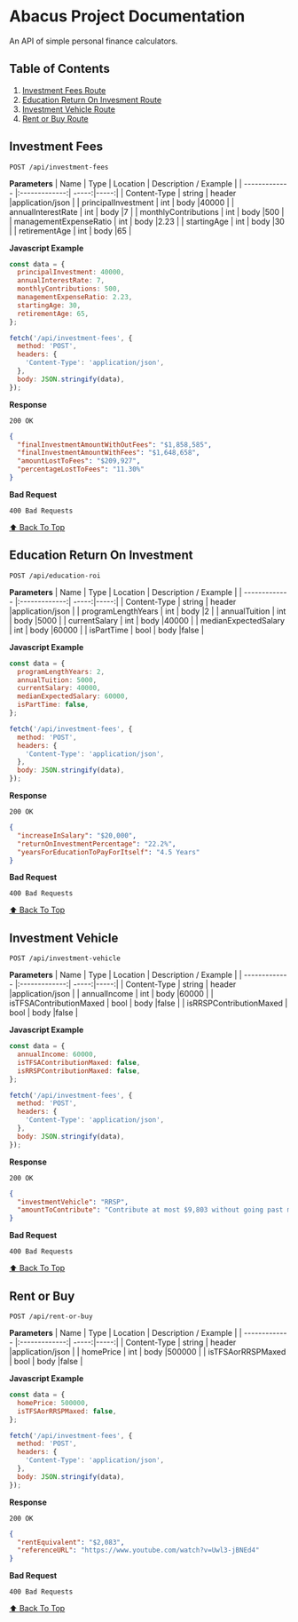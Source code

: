 # Abacus Project Documentation

An API of simple personal finance calculators.

## Table of Contents

1.  [Investment Fees Route](#investment-fees)
2.  [Education Return On Invesment Route](#education-return-on-investment)
3.  [Investment Vehicle Route](#investment-vehicle)
4.  [Rent or Buy Route](#rent-or-buy)

## Investment Fees

```
POST /api/investment-fees
```

**Parameters**
| Name | Type | Location | Description / Example |
| ------------- |:-------------:| -----:|-----:|
| Content-Type | string | header |application/json |
| principalInvestment | int | body |40000 |
| annualInterestRate | int | body |7 |
| monthlyContributions | int | body |500 |
| managementExpenseRatio | int | body |2.23 |
| startingAge | int | body |30 |
| retirementAge | int | body |65 |

**Javascript Example**

```javascript
const data = {
  principalInvestment: 40000,
  annualInterestRate: 7,
  monthlyContributions: 500,
  managementExpenseRatio: 2.23,
  startingAge: 30,
  retirementAge: 65,
};

fetch('/api/investment-fees', {
  method: 'POST',
  headers: {
    'Content-Type': 'application/json',
  },
  body: JSON.stringify(data),
});
```

**Response**

```
200 OK
```

```json
{
  "finalInvestmentAmountWithOutFees": "$1,858,585",
  "finalInvestmentAmountWithFees": "$1,648,658",
  "amountLostToFees": "$209,927",
  "percentageLostToFees": "11.30%"
}
```

**Bad Request**

```
400 Bad Requests
```

[⬆️ Back To Top](#abacus-project)

## Education Return On Investment

```
POST /api/education-roi
```

**Parameters**
| Name | Type | Location | Description / Example |
| ------------- |:-------------:| -----:|-----:|
| Content-Type | string | header |application/json |
| programLengthYears | int | body |2 |
| annualTuition | int | body |5000 |
| currentSalary | int | body |40000 |
| medianExpectedSalary | int | body |60000 |
| isPartTime | bool | body |false |

**Javascript Example**

```javascript
const data = {
  programLengthYears: 2,
  annualTuition: 5000,
  currentSalary: 40000,
  medianExpectedSalary: 60000,
  isPartTime: false,
};

fetch('/api/investment-fees', {
  method: 'POST',
  headers: {
    'Content-Type': 'application/json',
  },
  body: JSON.stringify(data),
});
```

**Response**

```
200 OK
```

```json
{
  "increaseInSalary": "$20,000",
  "returnOnInvestmentPercentage": "22.2%",
  "yearsForEducationToPayForItself": "4.5 Years"
}
```

**Bad Request**

```
400 Bad Requests
```

[⬆️ Back To Top](#abacus-project)

## Investment Vehicle

```
POST /api/investment-vehicle
```

**Parameters**
| Name | Type | Location | Description / Example |
| ------------- |:-------------:| -----:|-----:|
| Content-Type | string | header |application/json |
| annualIncome | int | body |60000 |
| isTFSAContributionMaxed | bool | body |false |
| isRRSPContributionMaxed | bool | body |false |

**Javascript Example**

```javascript
const data = {
  annualIncome: 60000,
  isTFSAContributionMaxed: false,
  isRRSPContributionMaxed: false,
};

fetch('/api/investment-fees', {
  method: 'POST',
  headers: {
    'Content-Type': 'application/json',
  },
  body: JSON.stringify(data),
});
```

**Response**

```
200 OK
```

```json
{
  "investmentVehicle": "RRSP",
  "amountToContribute": "Contribute at most $9,803 without going past max RRSP contribution room"
}
```

**Bad Request**

```
400 Bad Requests
```

[⬆️ Back To Top](#abacus-project)

## Rent or Buy

```
POST /api/rent-or-buy
```

**Parameters**
| Name | Type | Location | Description / Example |
| ------------- |:-------------:| -----:|-----:|
| Content-Type | string | header |application/json |
| homePrice | int | body |500000 |
| isTFSAorRRSPMaxed | bool | body |false |

**Javascript Example**

```javascript
const data = {
  homePrice: 500000,
  isTFSAorRRSPMaxed: false,
};

fetch('/api/investment-fees', {
  method: 'POST',
  headers: {
    'Content-Type': 'application/json',
  },
  body: JSON.stringify(data),
});
```

**Response**

```
200 OK
```

```json
{
  "rentEquivalent": "$2,083",
  "referenceURL": "https://www.youtube.com/watch?v=Uwl3-jBNEd4"
}
```

**Bad Request**

```
400 Bad Requests
```

[⬆️ Back To Top](#abacus-project)
